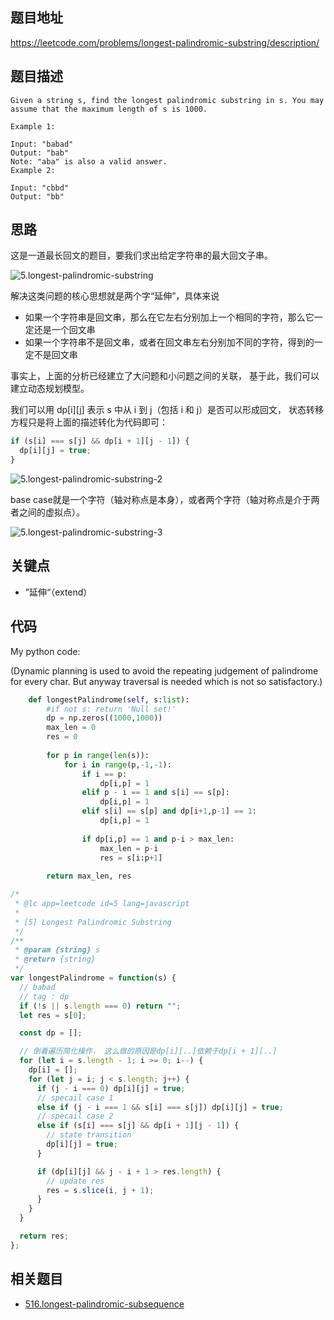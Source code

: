 ## 题目地址

https://leetcode.com/problems/longest-palindromic-substring/description/

## 题目描述

```
Given a string s, find the longest palindromic substring in s. You may assume that the maximum length of s is 1000.

Example 1:

Input: "babad"
Output: "bab"
Note: "aba" is also a valid answer.
Example 2:

Input: "cbbd"
Output: "bb"
```

## 思路

这是一道最长回文的题目，要我们求出给定字符串的最大回文子串。

![5.longest-palindromic-substring](../assets/problems/5.longest-palindromic-substring-1.png)

解决这类问题的核心思想就是两个字“延伸”，具体来说

- 如果一个字符串是回文串，那么在它左右分别加上一个相同的字符，那么它一定还是一个回文串
- 如果一个字符串不是回文串，或者在回文串左右分别加不同的字符，得到的一定不是回文串

事实上，上面的分析已经建立了大问题和小问题之间的关联，
基于此，我们可以建立动态规划模型。

我们可以用 dp[i][j] 表示 s 中从 i 到 j（包括 i 和 j）是否可以形成回文，
状态转移方程只是将上面的描述转化为代码即可：

```js
if (s[i] === s[j] && dp[i + 1][j - 1]) {
  dp[i][j] = true;
}
```
![5.longest-palindromic-substring-2](../assets/problems/5.longest-palindromic-substring-2.png)

base case就是一个字符（轴对称点是本身），或者两个字符（轴对称点是介于两者之间的虚拟点）。

![5.longest-palindromic-substring-3](../assets/problems/5.longest-palindromic-substring-3.png)
## 关键点

- ”延伸“（extend）

## 代码

My python code:

(Dynamic planning is used to avoid the repeating judgement of palindrome for every char. But anyway traversal is needed which is not so satisfactory.)

```python
    def longestPalindrome(self, s:list):
        #if not s: return 'Null set!'
        dp = np.zeros((1000,1000))
        max_len = 0
        res = 0
        
        for p in range(len(s)):
            for i in range(p,-1,-1):
                if i == p:
                    dp[i,p] = 1
                elif p - i == 1 and s[i] == s[p]:
                    dp[i,p] = 1
                elif s[i] == s[p] and dp[i+1,p-1] == 1:
                    dp[i,p] = 1
                
                if dp[i,p] == 1 and p-i > max_len:
                    max_len = p-i
                    res = s[i:p+1]
                    
        return max_len, res
```

```js
/*
 * @lc app=leetcode id=5 lang=javascript
 *
 * [5] Longest Palindromic Substring
 */
/**
 * @param {string} s
 * @return {string}
 */
var longestPalindrome = function(s) {
  // babad
  // tag : dp
  if (!s || s.length === 0) return "";
  let res = s[0];

  const dp = [];

  // 倒着遍历简化操作， 这么做的原因是dp[i][..]依赖于dp[i + 1][..]
  for (let i = s.length - 1; i >= 0; i--) {
    dp[i] = [];
    for (let j = i; j < s.length; j++) {
      if (j - i === 0) dp[i][j] = true;
      // specail case 1
      else if (j - i === 1 && s[i] === s[j]) dp[i][j] = true;
      // specail case 2
      else if (s[i] === s[j] && dp[i + 1][j - 1]) {
        // state transition
        dp[i][j] = true;
      }

      if (dp[i][j] && j - i + 1 > res.length) {
        // update res
        res = s.slice(i, j + 1);
      }
    }
  }

  return res;
};
```

## 相关题目

- [516.longest-palindromic-subsequence](./516.longest-palindromic-subsequence.md)
